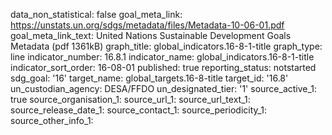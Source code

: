 data_non_statistical: false
goal_meta_link: https://unstats.un.org/sdgs/metadata/files/Metadata-10-06-01.pdf
goal_meta_link_text: United Nations Sustainable Development Goals Metadata (pdf 1361kB)
graph_title: global_indicators.16-8-1-title
graph_type: line
indicator_number: 16.8.1
indicator_name: global_indicators.16-8-1-title
indicator_sort_order: 16-08-01
published: true
reporting_status: notstarted
sdg_goal: '16'
target_name: global_targets.16-8-title
target_id: '16.8'
un_custodian_agency: DESA/FFDO
un_designated_tier: '1'
source_active_1: true
source_organisation_1: 
source_url_1: 
source_url_text_1: 
source_release_date_1: 
source_contact_1: 
source_periodicity_1: 
source_other_info_1: 